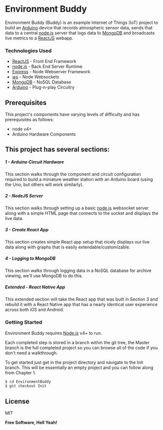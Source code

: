 # Environment Buddy
Environment Buddy (Buddy) is an example Internet of Things (IoT) project to build an [Arduino] device that records atmospheric sensor data, sends that data to a central [node.js] server that logs data to [MongoDB] and broadcasts live metrics to a [ReactJS] webapp.

### Technologies Used
  - [ReactJS] - Front End Framework
  - [node.js] - Back End Server Runtime
  - [Express] - Node Webserver Framework
  - [ws] - Node Websockets
  - [MongoDB] - NoSQL Database
  - [Arduino] - Plug-n-play Circuitry

## Prerequisites
This project's components have varying levels of difficulty and has prerequisites as follows:
 - node v4+
 - Arduino Hardware Components

## This project has several sections:
#####    1 -  Arduino Circuit Hardware
This section walks through the component and circuit configuration required to build a miniature weather station with an Arduino board (using the Uno, but others will work similarly).
#####    2 - NodeJS Server
This section walks through setting up a basic [node.js] websocket server along with a simple HTML page that connects to the socket and displays the live data.
#####    3 - Create React App
This section creates simple React app setup that nicely displays our live data along with graphs that is easily extendable/customizable.
#####    4 - Logging to MongoDB
This section walks through logging data in a NoSQL database for archive viewing, we'll use MongoDB to do this.

##### Extended - React Native App
This extended section will take the React app that was built in Section 3 and rebuild it with a React Native app that has a nearly identical user experience across both iOS and Android.

### Getting Started
Environment Buddy requires [Node.js](https://nodejs.org/) v4+ to run.

Each completed step is stored in a branch within the git tree, the Master branch is the full completed project so you can browse all of the code if you don't need a walkthrough.

To get started just get in the project directory and navigate to the Init branch. This will be essentially an empty project and you can follow along from Chapter 1.

```sh
$ cd EnvironmentBuddy
$ git checkout Init
```

License
----

MIT


**Free Software, Hell Yeah!**

[//]: # (These are reference links used in the body of this note and get stripped out when the markdown processor does its job. There is no need to format nicely because it shouldn't be seen. Thanks SO - http://stackoverflow.com/questions/4823468/store-comments-in-markdown-syntax)
   [Arduino]: <https://www.arduino.cc/>
   [express]: <http://expressjs.com>
   [jQuery]: <http://jquery.com>
   [markdown-it]: <https://github.com/markdown-it/markdown-it>
   [mike]: <https://michaellyons.github.io>
   [MongoDB]: <https://www.mongodb.com/>
   [node.js]: <http://nodejs.org>
   [ReactJS]: <https://facebook.github.io/react>
   [React Native]: <https://facebook.github.io/react-native>
   [Redux]: <http://redux.js.org/>
   [ws]: <https://socket.io>
   [Webpack]: <http://webpack.github.io/>
